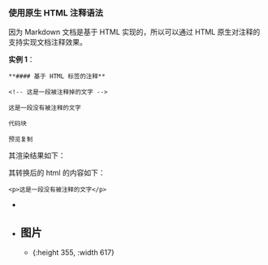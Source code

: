 ### 使用原生 HTML 注释语法

因为 Markdown 文档是基于 HTML 实现的，所以可以通过 HTML 原生对注释的支持实现文档注释效果。

**实例 1**：

```
**#### 基于 HTML 标签的注释**

<!-- 这是一段被注释掉的文字 -->

这是一段没有被注释的文字

代码块

预览复制
```

其渲染结果如下：

其转换后的 html 的内容如下：

```
<p>这是一段没有被注释的文字</p>
```
-
- ## 图片
	- {:height 355, :width 617}